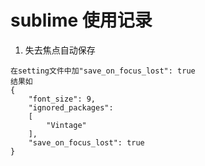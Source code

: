 # sublime 使用记录
1. 失去焦点自动保存
```use
在setting文件中加"save_on_focus_lost": true
结果如
{
	"font_size": 9,
	"ignored_packages":
	[
		"Vintage"
	],
	"save_on_focus_lost": true
}

```
